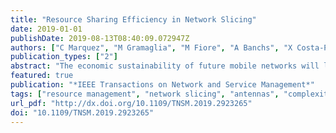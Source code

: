 ```yaml
---
title: "Resource Sharing Efficiency in Network Slicing"
date: 2019-01-01
publishDate: 2019-08-13T08:40:09.072947Z
authors: ["C Marquez", "M Gramaglia", "M Fiore", "A Banchs", "X Costa-Pérez"]
publication_types: ["2"]
abstract: "The economic sustainability of future mobile networks will largely depend on the strong specialization of its offered services. Network operators will need to provide added value to their tenants, by moving from the traditional one-size-fits-all strategy to a set of virtual end-to-end instances of a common physical infrastructure, named network slices, which are especially tailored to the requirements of each application. Implementing network slicing has significant consequences in terms of resource management: service customization entails assigning to each slice fully dedicated resources, which may also be dynamically reassigned and overbooked in order to increase the cost-efficiency of the system. In this paper, we adopt a data-driven approach to quantify the efficiency of resource sharing in future sliced networks. Building on metropolitan-scale real-world traffic measurements, we carry out an extensive parametric analysis that highlights how diverse performance guarantees, technological settings, and slice configurations impact the resource utilization at different levels of the infrastructure in presence of network slicing. Our results provide insights on the achievable efficiency of network slicing architectures, their dimensioning, and their interplay with resource management algorithms at different locations and reconfiguration timescales."
featured: true
publication: "*IEEE Transactions on Network and Service Management*"
tags: ["resource management", "network slicing", "antennas", "complexity theory", "quality of service", "cloud computing", "media access protocol", "network slicing", "resource management", "nfv", ""]
url_pdf: "http://dx.doi.org/10.1109/TNSM.2019.2923265"
doi: "10.1109/TNSM.2019.2923265"
---
```


